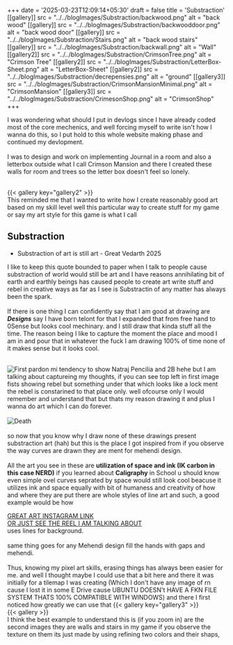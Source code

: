 +++
date = '2025-03-23T12:09:14+05:30'
draft = false
title = 'Substraction'
[[gallery]]
src = "../../blogImages/Substraction/backwood.png"
alt = "back wood"
[[gallery]]
src = "../../blogImages/Substraction/backwooddoor.png"
alt = "back wood door"
[[gallery]]
src = "../../blogImages/Substraction/Stairs.png"
alt = "back wood stairs"
[[gallery]]
src = "../../blogImages/Substraction/backwall.png"
alt = "Wall"
[[gallery2]]
src = "../../blogImages/Substraction/CrimsonTree.png"
alt = "Crimson Tree"
[[gallery2]]
src = "../../blogImages/Substraction/LetterBox-Sheet.png"
alt = "LetterBox-Sheet"
[[gallery2]]
src = "../../blogImages/Substraction/decrepensies.png"
alt = "ground"
[[gallery3]]
src = "../../blogImages/Substraction/CrimsonMansionMinimal.png"
alt = "CrimsonMansion"
[[gallery3]]
src = "../../blogImages/Substraction/CrimesonShop.png"
alt = "CrimsonShop"
+++

I was wondering what should I put in devlogs since I have already coded most of the core mechenics, and well forcing myself to write isn't how I wanna do this, so I put hold to this whole website making phase and continued my devlopment.  
&nbsp;  
I was to design and work on implementing Journal in a room and also a letterbox outside what I call Crimson Mansion and there I created these walls for room and trees so the letter box doesn't feel so lonely.  
&nbsp;  
<!-- {{< gallery >}} -->
{{< gallery key="gallery2" >}}
&nbsp;  
This reminded me that I wanted to write how I create reasonably good art based on my skill level
well this particular way to create stuff for my game or say my art style for this game is what I call

## Substraction

- Substraction of art is still art - Great Vedarth 2025

I like to keep this quote bounded to paper when I talk to people cause substraction of world would still be art and I have reasons annihilating bit of earth and earthly beings has caused people to create art write stuff and rebel in creative ways as far as I see is Substractin of any matter has always been the spark.  
&nbsp;  
If there is one thing I can confidently say that I am good at drawing are ***Designs*** say I have born telont for that I expanded that from free hand to 0Sense but looks cool mechinary. and I still draw that kinda stuff all the time.
The reason being I like to capture the moment the place and mood I am in and pour that in whatever the fuck I am drawing 100% of time none of it makes sense but it looks cool.  
&nbsp;  

![First](../../blogImages/Substraction/first.jpg)
pardon mi tendency to show Natraj Pencilia and 2B hehe but
I am talking about captureing my thoughts, if you can see top left in first image fists showing rebel but something under that which looks like a lock ment the rebel is constarined to that place only. well ofcourse only I would remember and understand that but thats my reason drawing it and plus I wanna do art which I can do forever.  
&nbsp;  
![Death](../../blogImages/Substraction/death.jpg)  
&nbsp;  
so now that you know why I draw none of these drawings present substraction art (hah) but this is the place I got inspired from if you observe the way curves are drawn they are ment for mehendi design.  
&nbsp;  
All the art you see in these are **utilization of space and ink (IK carbon in this case NERD)** if you learned about **Caligraphy** in School u should know even simple ovel curves seprated by space would still look cool beacuse it utilizes ink and space equally with bit of humaness and creativity of how and where they are put there are whole styles of line art and such, a good example would be how  

[GREAT ART INSTAGRAM LINK](https://www.instagram.com/ioanapioaru?igsh=bXkwbGhkM2ZzcHBw)  
[OR JUST SEE THE REEL I AM TALKING ABOUT](https://www.instagram.com/reel/DHOQYu5tgWF/?utm_source=ig_web_copy_link&igsh=MzRlODBiNWFlZA==)  
uses lines for background.  
&nbsp;  
same thing goes for any Mehendi design fill the hands with gaps and mehendi.  
&nbsp;  
Thus, knowing my pixel art skills, erasing things has always been easier for me. and well I thought maybe I could use that a bit here and there it was initially for a tilemap I was creating (Which I don't have any image of rn cause I lost it in some E Drive cause UBUNTU DOESN't HAVE A FKN FILE SYSTEM THATS 100% COMPATIBLE WITH WINDOWS) and there I first noticed how greatly we can use that
{{< gallery key="gallery3" >}}   
{{< gallery >}}
&nbsp;  
I think the best example to understand this is  (if you zoom in) are the second images they are walls and stairs in my game if you observe the texture on them its just made by using refining two colors and their shaps, 